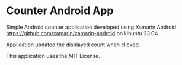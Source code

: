 # Counter Android App

Simple Android counter application developed using Xamarin Android <https://github.com/xamarin/xamarin-android> on Ubuntu 23.04.

Application updated the displayed count when clicked.

This application uses the MIT License.